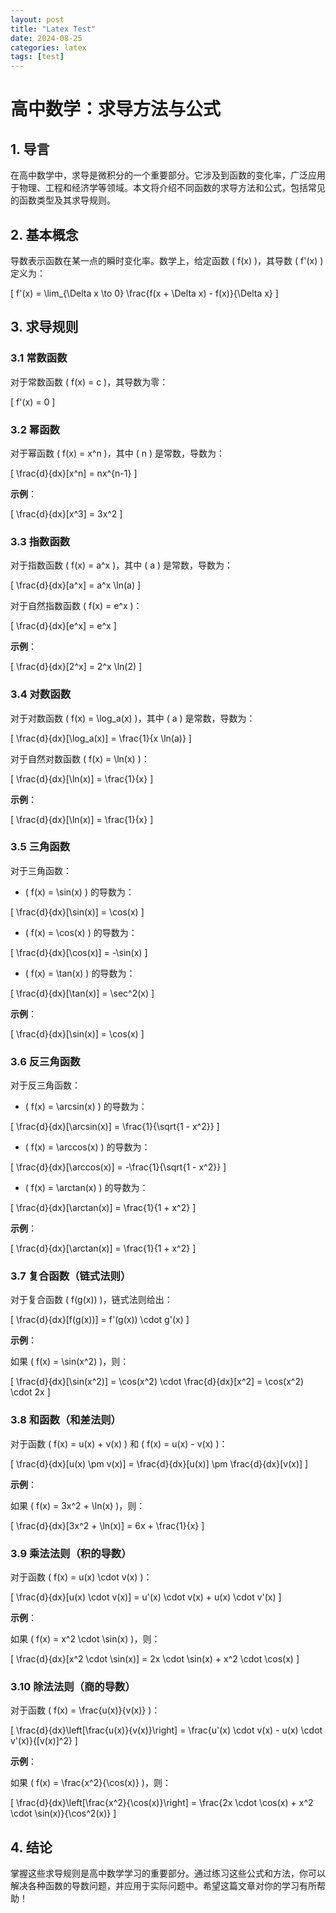 ```yaml
---
layout: post
title: "Latex Test"
date: 2024-08-25
categories: latex
tags: [test]
---
```


# 高中数学：求导方法与公式

## 1. 导言

在高中数学中，求导是微积分的一个重要部分。它涉及到函数的变化率，广泛应用于物理、工程和经济学等领域。本文将介绍不同函数的求导方法和公式，包括常见的函数类型及其求导规则。

## 2. 基本概念

导数表示函数在某一点的瞬时变化率。数学上，给定函数 \( f(x) \)，其导数 \( f'(x) \) 定义为：

\[
f'(x) = \lim_{\Delta x \to 0} \frac{f(x + \Delta x) - f(x)}{\Delta x}
\]

## 3. 求导规则

### 3.1 常数函数

对于常数函数 \( f(x) = c \)，其导数为零：

\[
f'(x) = 0
\]

### 3.2 幂函数

对于幂函数 \( f(x) = x^n \)，其中 \( n \) 是常数，导数为：

\[
\frac{d}{dx}[x^n] = nx^{n-1}
\]

**示例**：

\[
\frac{d}{dx}[x^3] = 3x^2
\]

### 3.3 指数函数

对于指数函数 \( f(x) = a^x \)，其中 \( a \) 是常数，导数为：

\[
\frac{d}{dx}[a^x] = a^x \ln(a)
\]

对于自然指数函数 \( f(x) = e^x \)：

\[
\frac{d}{dx}[e^x] = e^x
\]

**示例**：

\[
\frac{d}{dx}[2^x] = 2^x \ln(2)
\]

### 3.4 对数函数

对于对数函数 \( f(x) = \log_a(x) \)，其中 \( a \) 是常数，导数为：

\[
\frac{d}{dx}[\log_a(x)] = \frac{1}{x \ln(a)}
\]

对于自然对数函数 \( f(x) = \ln(x) \)：

\[
\frac{d}{dx}[\ln(x)] = \frac{1}{x}
\]

**示例**：

\[
\frac{d}{dx}[\ln(x)] = \frac{1}{x}
\]

### 3.5 三角函数

对于三角函数：

- \( f(x) = \sin(x) \) 的导数为：

\[
\frac{d}{dx}[\sin(x)] = \cos(x)
\]

- \( f(x) = \cos(x) \) 的导数为：

\[
\frac{d}{dx}[\cos(x)] = -\sin(x)
\]

- \( f(x) = \tan(x) \) 的导数为：

\[
\frac{d}{dx}[\tan(x)] = \sec^2(x)
\]

**示例**：

\[
\frac{d}{dx}[\sin(x)] = \cos(x)
\]

### 3.6 反三角函数

对于反三角函数：

- \( f(x) = \arcsin(x) \) 的导数为：

\[
\frac{d}{dx}[\arcsin(x)] = \frac{1}{\sqrt{1 - x^2}}
\]

- \( f(x) = \arccos(x) \) 的导数为：

\[
\frac{d}{dx}[\arccos(x)] = -\frac{1}{\sqrt{1 - x^2}}
\]

- \( f(x) = \arctan(x) \) 的导数为：

\[
\frac{d}{dx}[\arctan(x)] = \frac{1}{1 + x^2}
\]

**示例**：

\[
\frac{d}{dx}[\arctan(x)] = \frac{1}{1 + x^2}
\]

### 3.7 复合函数（链式法则）

对于复合函数 \( f(g(x)) \)，链式法则给出：

\[
\frac{d}{dx}[f(g(x))] = f'(g(x)) \cdot g'(x)
\]

**示例**：

如果 \( f(x) = \sin(x^2) \)，则：

\[
\frac{d}{dx}[\sin(x^2)] = \cos(x^2) \cdot \frac{d}{dx}[x^2] = \cos(x^2) \cdot 2x
\]

### 3.8 和函数（和差法则）

对于函数 \( f(x) = u(x) + v(x) \) 和 \( f(x) = u(x) - v(x) \)：

\[
\frac{d}{dx}[u(x) \pm v(x)] = \frac{d}{dx}[u(x)] \pm \frac{d}{dx}[v(x)]
\]

**示例**：

如果 \( f(x) = 3x^2 + \ln(x) \)，则：

\[
\frac{d}{dx}[3x^2 + \ln(x)] = 6x + \frac{1}{x}
\]

### 3.9 乘法法则（积的导数）

对于函数 \( f(x) = u(x) \cdot v(x) \)：

\[
\frac{d}{dx}[u(x) \cdot v(x)] = u'(x) \cdot v(x) + u(x) \cdot v'(x)
\]

**示例**：

如果 \( f(x) = x^2 \cdot \sin(x) \)，则：

\[
\frac{d}{dx}[x^2 \cdot \sin(x)] = 2x \cdot \sin(x) + x^2 \cdot \cos(x)
\]

### 3.10 除法法则（商的导数）

对于函数 \( f(x) = \frac{u(x)}{v(x)} \)：

\[
\frac{d}{dx}\left[\frac{u(x)}{v(x)}\right] = \frac{u'(x) \cdot v(x) - u(x) \cdot v'(x)}{[v(x)]^2}
\]

**示例**：

如果 \( f(x) = \frac{x^2}{\cos(x)} \)，则：

\[
\frac{d}{dx}\left[\frac{x^2}{\cos(x)}\right] = \frac{2x \cdot \cos(x) + x^2 \cdot \sin(x)}{\cos^2(x)}
\]

## 4. 结论

掌握这些求导规则是高中数学学习的重要部分。通过练习这些公式和方法，你可以解决各种函数的导数问题，并应用于实际问题中。希望这篇文章对你的学习有所帮助！

